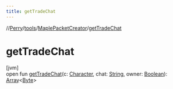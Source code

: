 ```yaml
---
title: getTradeChat
---
```

//[Perry](../../../index.html)/[tools](../index.html)/[MaplePacketCreator](index.html)/[getTradeChat](get-trade-chat.html)



# getTradeChat



[jvm]\
open fun [getTradeChat](get-trade-chat.html)(c: [Character](../../client/-character/index.html), chat: [String](https://docs.oracle.com/javase/8/docs/api/java/lang/String.html), owner: [Boolean](https://kotlinlang.org/api/latest/jvm/stdlib/kotlin/-boolean/index.html)): [Array](https://kotlinlang.org/api/latest/jvm/stdlib/kotlin/-array/index.html)&lt;[Byte](https://kotlinlang.org/api/latest/jvm/stdlib/kotlin/-byte/index.html)&gt;





